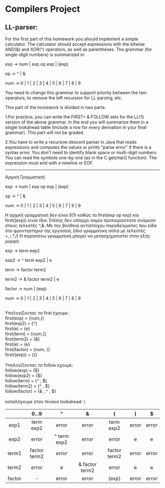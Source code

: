 # Compilers Project
## LL-parser:

For the first part of this homework you should implement a simple calculator. The calculator should accept expressions with the bitwise AND(&) and XOR(^) operators, as well as parentheses. The grammar (for single-digit numbers) is summarized in:

exp -> num | exp op exp | (exp)

op -> ^ | &

num -> 0 | 1 | 2 | 3 | 4 | 5 | 6 | 7 | 8 | 9

You need to change this grammar to support priority between the two operators, to remove the left recursion for LL parsing, etc.

This part of the homework is divided in two parts:

1.For practice, you can write the FIRST+ & FOLLOW sets for the LL(1) version of the above grammar. In the end you will summarize them in a single lookahead table (include a row for every derivation in your final grammar). This part will not be graded.

2.You have to write a recursive descent parser in Java that reads expressions and computes the values or prints "parse error" if there is a syntax error. You don't need to identify blank space or multi-digit numbers. You can read the symbols one-by-one (as in the C getchar() function). The expression must end with a newline or EOF.


---------------------------------------------------------------------------------------------------------

Αρχική Γραμματική\

exp -> num | exp op exp | (exp)

op -> ^ | &

num -> 0 | 1 | 2 | 3 | 4 | 5 | 6 | 7 | 8 | 9


Η αρχική γραμματική δεν είναι ll(1) καθώς το first(exp op exp) και first((exp)) είναι ίδια.
Επίσης δεν υπάρχει καμία προταιραιότητα ανάμεσα στους τελεστές ^,&. Με την βοήθεια αντίστοιχου παραδείγματος που είδα στο φροντηστήριο της εργασίας (ίδια γραμματικη απλά με τελεστές +,-,*,/) Η παραπάνω γραμματική μπορεί να μετασχηματιστεί στην εξής μορφή:

exp -> term exp2

exp2 -> ^ term exp2
     | e

term -> factor term2

term2 -> & factor term2
      | e

factor -> num
       | (exp)

num -> 0 | 1 | 2 | 3 | 4 | 5 | 6 | 7 | 8 | 9

\
Υπολογίζοντας τα first έχουμε:
\
first(exp) = {num,(}\
first(exp2) = {^}\
first(e) = {e}\
first(term) = {num,(}\
first(term2) = {&}\
first(e) = {e}\
first(factor) = {num, (}\
first((exp)) = {(}\
\
Υπολογίζοντας τα follow εχουμε:
\
follow(exp) = {$}\
follow(exp2) = {$}\
follow(term) = {^ , $}\
follow(term2) = {^ , $}\
follow(factor) = {& , ^ , $}\
\
καταλήγουμε στον πίνακα lookahead:
\

|  | 0...9 | ^ | & | ( | ) | $ |
|:------:|:-----:|:--:|:--:|:--:|:--:|:---:|
| exp1 | term exp2 | error | error | term exp2 | error | error |
| exp2 | error |^ term exp2 | error | error | e | e |
| term1 |factor term2 | error | error | factor term2 | error | error |
| term2 | error | e | & factor term2 | error | e | e |
| factor | - | error | error | (exp) | error | error |

